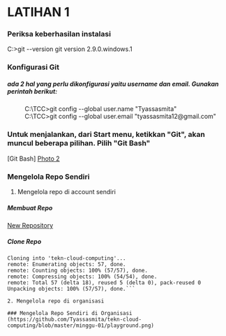 # LATIHAN 1
### Periksa keberhasilan instalasi
  C:\>git --version 
  git version 2.9.0.windows.1
### Konfigurasi Git 
##### ada 2 hal yang perlu dikonfigurasi yaitu username dan email. Gunakan perintah berikut:
 <dd> C:\TCC>git config --global user.name "Tyassasmita" </dd>
 <dd> C:\TCC>git config --global user.email "tyassasmita12@gmail.com" </dd>


### Untuk menjalankan, dari Start menu, ketikkan "Git", akan muncul beberapa pilihan. Pilih "Git Bash"
  
  [Git Bash] 
  [Photo 2](https://github.com/Tyassasmita/tekn-cloud-computing/blob/master/minggu-01/2.jpg "Git UI")
  
### Mengelola Repo Sendiri
1. Mengelola repo di account sendiri
##### Membuat Repo
[New Repository](https://github.com/Tyassasmita/tekn-cloud-computing/blob/master/minggu-01/new_repostory.png "New Repository")
##### Clone Repo
  ```C:\>git clone https://github.com/Tyassasmita/tekn-cloud-computing
  Cloning into 'tekn-cloud-computing'...
  remote: Enumerating objects: 57, done.
  remote: Counting objects: 100% (57/57), done.
  remote: Compressing objects: 100% (54/54), done.
  remote: Total 57 (delta 18), reused 5 (delta 0), pack-reused 0
  Unpacking objects: 100% (57/57), done.```

2. Mengelola repo di organisasi

### Mengelola Repo Sendiri di Organisasi
(https://github.com/Tyassasmita/tekn-cloud-computing/blob/master/minggu-01/playground.png)